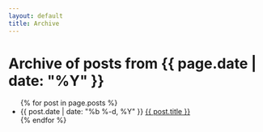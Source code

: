 ```yaml
---
layout: default
title: Archive
---
```


<h1>Archive of posts from {{ page.date | date: "%Y" }}</h1>

<ul class="posts">
{% for post in page.posts %}
  <li>
    <span class="post-date">{{ post.date | date: "%b %-d, %Y" }}</span>
    <a class="post-link" href="{{ post.url | prepend: site.baseurl }}">{{ post.title }}</a>
  </li>
{% endfor %}
</ul>
